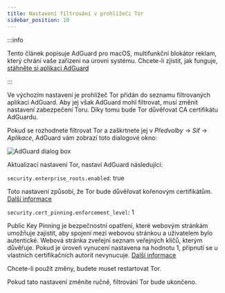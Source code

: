 ```yaml
---
title: Nastavení filtrování v prohlížeči Tor
sidebar_position: 10
---
```


:::info

Tento článek popisuje AdGuard pro macOS, multifunkční blokátor reklam, který chrání vaše zařízení na úrovni systému. Chcete-li zjistit, jak funguje, [stáhněte si aplikaci AdGuard](https://agrd.io/download-kb-adblock)

:::

Ve výchozím nastavení je prohlížeč Tor přidán do seznamu filtrovaných aplikací AdGuard. Aby jej však AdGuard mohl filtrovat, musí změnit nastavení zabezpečení Toru. Díky tomu bude Tor důvěřovat CA certifikátu AdGuardu.

Pokud se rozhodnete filtrovat Tor a zaškrtnete jej v *Předvolby* → *Síť* → *Aplikace*, AdGuard vám zobrazí toto dialogové okno:

![AdGuard dialog box](https://cdn.adtidy.org/content/kb/ad_blocker/mac/tor-setup.png)

Aktualizací nastavení Tor, nastaví AdGuard následující:

`security.enterprise_roots.enabled`: true

Toto nastavení způsobí, že Tor bude důvěřovat kořenovým certifikátům. [Další informace](https://support.mozilla.org/en-US/kb/setting-certificate-authorities-firefox)

`security.cert_pinning.enforcement_level`: 1

Public Key Pinning je bezpečnostní opatření, které webovým stránkám umožňuje zajistit, aby spojení mezi webovou stránkou a uživatelem bylo autentické. Webová stránka zveřejní seznam veřejných klíčů, kterým důvěřuje. Pokud je úroveň vynucení nastavena na hodnotu 1, připnutí se u vlastních certifikačních autorit nevynucuje. [Další informace](https://wiki.mozilla.org/SecurityEngineering/Public_Key_Pinning)

Chcete-li použít změny, budete muset restartovat Tor.

Pokud tato nastavení změníte ručně, filtrování Tor bude ukončeno.
